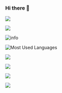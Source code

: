 ### Hi there 👋

![](https://visitor-badge.glitch.me/badge?page_id=zicowarn)

![](http://antzuhl.cn:4000/get/@zicowarn)

![info](https://github-readme-stats.vercel.app/api?username=zicowarn&show_icons=true&count_private=true&hide=prs&theme=default_repocard)

![Most Used Languages](https://github-readme-stats.vercel.app/api/top-langs/?username=zicowarn&count_private=true&theme=dark&layout=compact)


[![](https://img.shields.io/badge/OS-Arch%20Linux-33aadd?style=flat-square&logo=arch-linux&logoColor=ffffff)](https://www.archlinux.org/)

[![](https://img.shields.io/badge/macOS-Hackintosh-292e33?style=flat-square&logo=apple&logoColor=ffffff)](https://www.tonymacx86.com/)

[![](https://img.shields.io/badge/Honor-V30-f5010c?style=flat-square&logo=huawei&logoColor=ffffff)](https://www.apple.com/)

[![](https://img.shields.io/badge/-Java-007396?style=flat-square&logo=java&logoColor=ffffff)](https://reactjs.org/)

<!--
**zicowarn/zicowarn** is a ✨ _special_ ✨ repository because its `README.md` (this file) appears on your GitHub profile.

Here are some ideas to get you started:

- 🔭 I’m currently working on ...
- 🌱 I’m currently learning ...
- 👯 I’m looking to collaborate on ...
- 🤔 I’m looking for help with ...
- 💬 Ask me about ...
- 📫 How to reach me: ...
- 😄 Pronouns: ...
- ⚡ Fun fact: ...
-->
